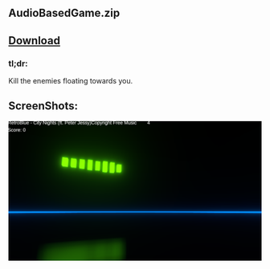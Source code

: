 ## AudioBasedGame.zip

## <a href="https://github.com/MarcelvanDuijnDev/Unity_Builds/raw/main/AudioBasedGame/Build%20AudioBasedGame.zip"> Download </a>

### tl;dr:
Kill the enemies floating towards you.

## ScreenShots:
<img align="center" src="https://raw.githubusercontent.com/MarcelvanDuijnDev/Unity_Builds/main/OtherFiles/ScreenShot_AudioBasedGame_1.png">
